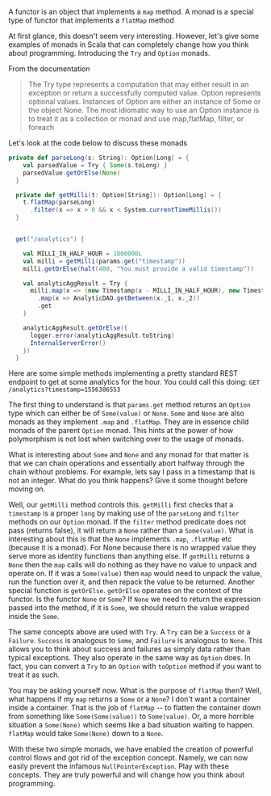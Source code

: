 A functor is an object that implements a `map` method. A monad is a special type of functor that implements a `flatMap` method

At first glance, this doesn't seem very interesting. However, let's give some examples of monads in Scala that can completely change how you think about programming. Introducing the `Try` and `Option` monads.

From the documentation

> The Try type represents a computation that may either result in an exception or return a successfully computed value.
> Option represents optional values. Instances of Option are either an instance of Some or the object None. The most idiomatic way to use an Option instance is to treat it as a collection or monad and use map,flatMap, filter, or foreach

Let's look at the code below to discuss these monads

```scala
private def parseLong(s: String): Option[Long] = {
    val parsedValue = Try { Some(s.toLong) }
    parsedValue.getOrElse(None)
  }

  private def getMilli(t: Option[String]): Option[Long] = {
    t.flatMap(parseLong)
      .filter(x => x > 0 && x < System.currentTimeMillis())
  }


  get("/analytics") {

    val MILLI_IN_HALF_HOUR = 1800000L
    val milli = getMilli(params.get("timestamp"))
    milli.getOrElse(halt(400, "You must provide a valid timestamp"))

    val analyticAggResult = Try {
      milli.map(x => (new Timestamp(x - MILLI_IN_HALF_HOUR), new Timestamp(x + MILLI_IN_HALF_HOUR)))
        .map(x => AnalyticDAO.getBetween(x._1, x._2))
        .get
    }

    analyticAggResult.getOrElse({
      logger.error(analyticAggResult.toString)
      InternalServerError()
    })
  }
```

Here are some simple methods implementing a pretty standard REST endpoint to get at some analytics for the hour.
You could call this doing: `GET /analytics?timestamp=1556386553`

The first thing to understand is that `params.get` method returns an `Option` type which can either be of `Some(value)` or `None`. `Some` and `None` are also monads as they implement `.map` and `.flatMap`. They are in essence child monads of the parent `Option` monad. This hints at the power of how polymorphism is not lost when switching over to the usage of monads.

What is interesting about `Some` and `None` and any monad for that matter is that we can chain operations and essentially abort halfway through the chain without problems. For example, lets say I pass in a timestamp that is not an integer. What do you think happens? Give it some thought before moving on.

Well, our `getMilli` method controls this. `getMilli` first checks that a `timestamp` is a proper `long` by making use of the `parseLong` and `filter` methods on our `Option` monad. If the `filter` method predicate does not pass (returns false), it will return a `None` rather than a `Some(value)`. What is interesting about this is that the `None` implements `.map`, `.flatMap` etc (because it is a monad). For None because there is no wrapped value they serve more as identity functions than anything else. If `getMilli` returns a `None` then the `map` calls will do nothing as they have no value to unpack and operate on. If it was a `Some(value)` then `map` would need to unpack the value, run the function over it, and then repack the value to be returned. Another special function is `getOrElse`. `getOrElse` operates on the context of the functor. Is the functor `None` or `Some`? If `None` we need to return the expression passed into the method, if it is `Some`, we should return the value wrapped inside the `Some`.

The same concepts above are used with `Try`. A `Try` can be a `Success` or a `Failure`. `Success` is analogous to `Some`, and `Failure` is analogous to `None`. This allows you to think about success and failures as simply data rather than typical exceptions. They also operate in the same way as `Option` does. In fact, you can convert a `Try` to an `Option` with `toOption` method if you want to treat it as such.

You may be asking yourself now. What is the purpose of `flatMap` then? Well, what happens if my `map` returns a `Some` or a `None`? I don't want a container inside a container. That is the job of `flatMap` -- to flatten the container down from something like `Some(Some(value))` to `Some(value)`. Or, a more horrible situation a `Some(None)` which seems like a bad situation waiting to happen. `flatMap` would take `Some(None)` down to a `None`.

With these two simple monads, we have enabled the creation of powerful control flows and got rid of the exception concept. Namely, we can now easily prevent the infamous `NullPointerException`. Play with these concepts. They are truly powerful and will change how you think about programming.
